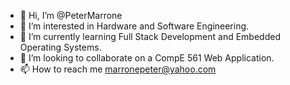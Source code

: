 - 👋 Hi, I’m @PeterMarrone
- 👀 I’m interested in Hardware and Software Engineering.
- 🌱 I’m currently learning Full Stack Development and Embedded Operating Systems.
- 💞️ I’m looking to collaborate on a CompE 561 Web Application.
- 📫 How to reach me marronepeter@yahoo.com

<!---
PeterMarrone/PeterMarrone is a ✨ special ✨ repository because its `README.md` (this file) appears on your GitHub profile.
You can click the Preview link to take a look at your changes.
--->
